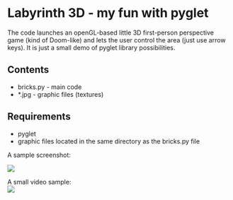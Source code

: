 # Labyrinth 3D - my fun with pyglet

The code launches an openGL-based little 3D first-person perspective game (kind of Doom-like) and lets the user control the area (just use arrow keys). It is just a small demo of pyglet library possibilities.

## Contents
- bricks.py - main code
- \*.jpg - graphic files (textures)

## Requirements
- pyglet
- graphic files located in the same directory as the bricks.py file

A sample screenshot:

![](https://user-images.githubusercontent.com/23619663/31903344-209735e4-b828-11e7-855b-6a31830d5e8b.png)

A small video sample:<br>
[![](https://j.gifs.com/kZZMGr.gif)](https://www.instagram.com/p/BQ-8ubDDTNi)
